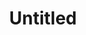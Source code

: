 ---
ee_id: '4461'
site: '1'
type: '2'
url: 2018-121-untitled
title: Untitled
year: '2018'
display_year: '2018'
medium: Triple Espresso, Acid Free Vellum Finish Archival Paper
dims: 12.25 x 12.25 in
pitch: ''
ps: ''
live_url: ''
related: ''
youtube: ''
related_code: ''
imgs: untitled-2018-121-db-ug--3efH.jpg
subheading: ''
download: ''
add_credit: ''
commission: ''
layout: things-i-made
---